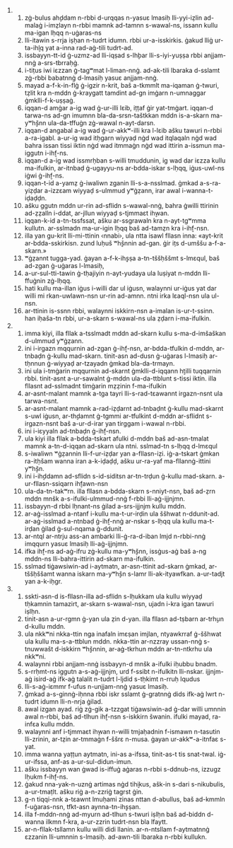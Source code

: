 <ol>
  <li>
    <ol>
      <li>zġ-bulus ah̬ddam n-rbbi d-urqqas n-yasuɛ lmasiḥ lli-yyi-iẓlin ad-malaġ i-imẓlayn n-rbbi mamnk ad-tamnn s-wawal-ns, issann kullu ma-igan lḥqq n-uġaras-ns</li>
      <li>lli-itawin s-rrja iṣḥan n-tudrt idumn. rbbi ur-a-isskirkis. ġakud lliġ ur-ta-ih̬lq yat a-inna rad-aġ-tili tudrt-ad.</li>
      <li>issbayyn-tt-id ġ-uzmz-ad lli-iqṣad s-lh̬bar lli-s-iyi-yuṣṣa rbbi anjjam-nnġ a-srs-tbrraḥġ.</li>
      <li>i-tiṭus iwi iɛzzan ġ-tagʷmat l-liman-nnġ. ad-ak-tili lbaraka d-sslamt zġ-rbbi babatnnġ d-lmasiḥ yasuɛ anjjam-nnġ.</li>
      <li>mayad a-f-k-in-flġ ġ-igzir n-krit, baš a-tkmmlt ma-iqaman ġ-twuri, tẓlit kra n-mddn ġ-kraygatt tamdint ad-gn imġarn n-umnaggar ġmklli-f-k-uṣṣaġ.</li>
      <li>iqqan-d amġar a-ig wad ġ-ur-illi lɛib, iṭṭaf ġir yat-tmġart. iqqan-d tarwa-ns ad-gn imumnn bla-da-srsn-taštkkan mddn is-a-skarn ma-yʷh̬šnn ula-da-tffuġn zġ-wawal n-ayt-darsn.</li>
      <li>iqqan-d angabal a-ig wad ġ-ur-akkʷ-illi kra l-lɛib ašku tawuri n-rbbi a-ra-igabl. a-ur-ig wad itḥgarn wiyyaḍ nġd wad itqlaqaln nġd wad bahra issan tissi iktin nġd wad itmmaġn nġd wad ittirin a-issmun ma-iggutn i-ih̬f-ns.</li>
      <li>iqqan-d a-ig wad issmrḥban s-willi tmuddunin, ig wad dar iɛzza kullu ma-ifulkin, ar-itnbaḍ ġ-ugayyu-ns ar-bdda-iskar s-lḥqq, iġus-uwl-ns iġwi ġ-ih̬f-ns.</li>
      <li>iqqan-t-id a-yamẓ ġ-iwaliwn zganin lli-s-a-nsslmad. ġmkad a-s-ra-yiẓḍar a-izzɛam wiyyaḍ s-ulmmud yʷġẓann, irar awal i-wanna-t-iḍaḍḍn.</li>
      <li>ašku ggutn mddn ur-rin ad-sflidn s-wawal-nnġ, bahra ġwilli ttirinin ad-ẓẓalln i-ddat, ar-jllun wiyyaḍ s-tjmmaɛt ih̬wan.</li>
      <li>iqqan-k-id a-tn-tssfssat, ašku ar-ssgrawaln kra n-ayt-tgʷmma kullutn. ar-sslmadn ma-ur-igin lḥqq baš ad-tamẓn kra i-ih̬f-nsn.</li>
      <li>illa yan gu-krit lli-mi-ttinin ‹nnabi›, ula ntta isawl fllasn inna: «ayt-krit ar-bdda-sskirkisn. zund luḥuš ʷh̬šnnin ad-gan. ġir iṭs d-umššu a-f-a-skarn.»</li>
      <li>ʷġẓannt tugga-yad. ġayan a-f-k-ih̬ṣṣa a-tn-tššḥššmt s-lmɛqul, baš ad-zgan ġ-uġaras l-lmasiḥ,</li>
      <li>a-ur-sul-tti-tawin ġ-tḥajiyin n-ayt-yudaya ula luṣiyat n-mddn lli-ffuġnin zġ-lḥqq.</li>
      <li>hati kullu ma-illan iġus i-willi dar ul iġusn, walaynni ur-iġus yat dar willi mi rkan-uwlawn-nsn ur-rin ad-amnn. ntni irka lɛaql-nsn ula ul-nsn.</li>
      <li>ar-ttinin is-ssnn rbbi, walaynni iskkirn-nsn a-imalan is-ur-t-ssinn. han iḥaša-tn rbbi, ur-a-skarn s-wawal-ns ula ẓḍarn i-ma-ifulkin.</li>
    </ol>
  </li>
  <li>
    <ol>
      <li>imma kiyi, illa fllak a-tsslmadt mddn ad-skarn kullu s-ma-d-imšaškan d-ulmmud yʷġẓann.</li>
      <li>ini i-irgazn mqqurnin ad-zgan ġ-ih̬f-nsn, ar-bdda-tfulkin d-mddn, ar-tnbaḍn ġ-kullu mad-skarn. tinit-asn ad-dusn ġ-uġaras l-lmasiḥ ar-tḥnnun ġ-wiyyaḍ ar-tzayadn ġmkad bla-da-trmayn.</li>
      <li>ini ula i-tmġarin mqqurnin ad-skarnt ġmklli-d-iqqann h̬tilli tuqqarnin rbbi. tinit-asnt a-ur-sawalnt ġ-mddn ula-da-ttblunt s-tissi iktin. illa fllasnt ad-sslmadnt timġarin mẓẓinin f-ma-ifulkin</li>
      <li>ar-asnt-malant mamnk a-tga tayri lli-s-rad-tɛawannt irgazn-nsnt ula tarwa-nsnt.</li>
      <li>ar-asnt-malant mamnk a-rad-iẓḍarnt ad-tnbaḍnt ġ-kullu mad-skarnt s-uwl iġusn, ar-th̬damnt ġ-tgmmi ar-tfulkint d-mddn ar-sflidnt s-irgazn-nsnt baš a-ur-d-irar yan tirggam i-wawal n-rbbi.</li>
      <li>ini i-iɛyyaln ad-tnbaḍn ġ-ih̬f-nsn.</li>
      <li>ula kiyi illa fllak a-bdda-tskart afulki d-mddn baš ad-asn-tmalat mamnk a-tn-d-iqqan ad-skarn ula ntni. sslmad-tn s-lḥqq d-lmɛqul</li>
      <li>s-iwaliwn ʷġẓannin lli-f-ur-iẓḍar yan a-fllasn-iẓi. iġ-a-tskart ġmkan ra-itḥšam wanna iran a-k-iḍaḍḍ, ašku ur-ra-yaf ma-fllannġ-ittini yʷh̬šn.</li>
      <li>ini i-ih̬ddamn ad-sflidn s-id-siditsn ar-tn-trḍun ġ-kullu mad-skarn. a-ur-fllasn-ssiqarn ih̬fawn-nsn</li>
      <li>ula-da-tn-takʷrn. illa fllasn a-bdda-skarn s-nniyt-nsn, baš ad-ẓrn mddn mnšk a-s-ifulki-ulmmud-nnġ f-rbbi lli-aġ-ijjnjmn.</li>
      <li>issbayyn-d rbbi lḥnant-ns ġilad a-srs-ijjnjm kullu mddn.</li>
      <li>ar-aġ-isslmad a-ntanf i-kullu ma-t-ur-irḍin ula ššhwat n-ddunit-ad. ar-aġ-isslmad a-ntnbaḍ ġ-ih̬f-nnġ ar-nskar s-lḥqq ula kullu ma-t-irḍan ġilad ġ-sul-nqama ġ-ddunit.</li>
      <li>ar-ntql ar-ntrju ass-an ambarki lli-ġ-ra-d-iban lmjd n-rbbi-nnġ imqqurn yasuɛ lmasiḥ lli-aġ-ijjnjmn.</li>
      <li>ifka ih̬f-ns ad-aġ-ifru zġ-kullu ma-yʷh̬šnn, issġus-aġ baš a-ng mddn-ns lli-bahra-ittirin ad-skarn ma-ifulkin.</li>
      <li>sslmad tiġawsiwin-ad i-aytmatn, ar-asn-ttinit ad-skarn ġmkad, ar-tššḥššamt wanna iskarn ma-yʷh̬šn s-lamr lli-ak-ityawfkan. a-ur-tadjt yan a-k-iḥgr.</li>
    </ol>
  </li>
  <li>
    <ol>
      <li>sskti-asn-d is-fllasn-illa ad-sflidn s-lḥukkam ula kullu wiyyaḍ tḥkamnin tamazirt, ar-skarn s-wawal-nsn, ujadn i-kra igan tawuri iṣlḥn.</li>
      <li>tinit-asn a-ur-rgmn ġ-yan ula ẓin d-yan. illa fllasn ad-tṣbarn ar-trh̬un d-kullu mddn.</li>
      <li>ula nkkʷni nkka-ttin nga inafaln imɛṣan imjlan, ntyawkrraf ġ-ššhwat ula kullu ma-s-a-ttblun mddn. nkka-ttin ar-nzzray ussan-nnġ s-tnuwwašt d-iskkirn ʷh̬šnnin, ar-aġ-tkrhun mddn ar-tn-ntkrhu ula nkkʷni.</li>
      <li>walaynni rbbi anjjam-nnġ issbayyn-d mnšk a-ifulki iḥubbu bnadm.</li>
      <li>s-rrḥmt-ns iggutn a-s-aġ-ijjnjm, urd f-ssibt n-ifulkitn lli-nskar. ijjnjm-aġ isird-aġ ifk-aġ talalit n-tudrt l-ljdid s-tḥkimt n-rruḥ lqudus</li>
      <li>lli-s-aġ-iɛmmr f-ufus n-unjjam-nnġ yasuɛ lmasiḥ.</li>
      <li>ġmkad a-s-ginnġ-iḥnna rbbi iskr sslamt ġ-gratnnġ dids ifk-aġ lwrt n-tudrt idumn lli-n-nrja ġilad.</li>
      <li>awal izgan ayad. riġ zġ-gik a-tzzgat tiġawsiwin-ad ġ-dar willi umnnin awal n-rbbi, baš ad-tlhun ih̬f-nsn s-iskkirn šwanin. ifulki mayad, ra-infɛa kullu mddn.</li>
      <li>walaynni anf i-tjmmaɛt ih̬wan n-willi tmjaḥadnin f-ismawn n-tasutin lli-zrinin, ar-tẓin ar-tmmaġn f-ššrɛ n-musa. ġayan ur-akkʷ-a-itnfaɛ s-yat.</li>
      <li>imma wanna yaṭṭun aytmatn, ini-as a-ifssa, tinit-as-t tis snat-twal. iġ-ur-ifssa, anf-as a-ur-sul-didun-imun.</li>
      <li>ašku issbayyn wan ġwad is-iffuġ aġaras n-rbbi s-ddnub-ns, izzugz lḥukm f-ih̬f-ns.</li>
      <li>ġakud nna-yak-n-uznġ artimas nġd tih̬ikus, ašk-in s-dari s-nikubulis, a-ur-tmaṭlt. ašku riġ a-n-zzriġ tagrst ġin.</li>
      <li>g-n tiqqi-nnk a-tɛawnt lmuḥami zinas nttan d-abullus, baš ad-kmmln f-uġaras-nsn, tfkt-asn aynna-tn-ih̬ṣṣan.</li>
      <li>illa f-mddn-nnġ ad-myurn ad-tlhun s-twuri iṣlḥn baš ad-biddn d-wanna ilkmn f-kra, a-ur-zzrin tudrt-nsn bla lfaytt.</li>
      <li>ar-n-fllak-tsllamn kullu willi didi llanin. ar-n-ntsllam f-aytmatnnġ ɛzzanin lli-umnnin s-lmasiḥ. ad-awn-tili lbaraka n-rbbi kullukn.</li>
    </ol>
  </li>
</ol>